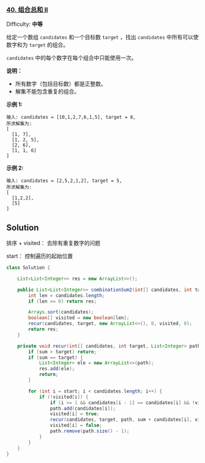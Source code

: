 ### [40\. 组合总和 II](https://leetcode-cn.com/problems/combination-sum-ii/)

Difficulty: **中等**


给定一个数组 `candidates` 和一个目标数 `target` ，找出 `candidates` 中所有可以使数字和为 `target` 的组合。

`candidates` 中的每个数字在每个组合中只能使用一次。

**说明：**

*   所有数字（包括目标数）都是正整数。
*   解集不能包含重复的组合。 

**示例 1:**

```
输入: candidates = [10,1,2,7,6,1,5], target = 8,
所求解集为:
[
  [1, 7],
  [1, 2, 5],
  [2, 6],
  [1, 1, 6]
]
```

**示例 2:**

```
输入: candidates = [2,5,2,1,2], target = 5,
所求解集为:
[
  [1,2,2],
  [5]
]
```


## Solution

排序 + visited： 去除有重复数字的问题

start： 控制遍历的起始位置

```java
class Solution {

    List<List<Integer>> res = new ArrayList<>();

    public List<List<Integer>> combinationSum2(int[] candidates, int target) {
        int len = candidates.length;
        if (len == 0) return res;

        Arrays.sort(candidates);
        boolean[] visited = new boolean[len];
        recur(candidates, target, new ArrayList<>(), 0, visited, 0);
        return res;
    }

    private void recur(int[] candidates, int target, List<Integer> path, int sum, boolean[] visited, int start) {
        if (sum > target) return;
        if (sum == target) {
            List<Integer> ele = new ArrayList<>(path);
            res.add(ele);
            return;
        }

        for (int i = start; i < candidates.length; i++) {
            if (!visited[i]) {
                if (i >= 1 && candidates[i - 1] == candidates[i] && !visited[i - 1]) continue;
                path.add(candidates[i]);
                visited[i] = true;
                recur(candidates, target, path, sum + candidates[i], visited, i);
                visited[i] = false;
                path.remove(path.size() - 1);
            }
        }
    }
}
```